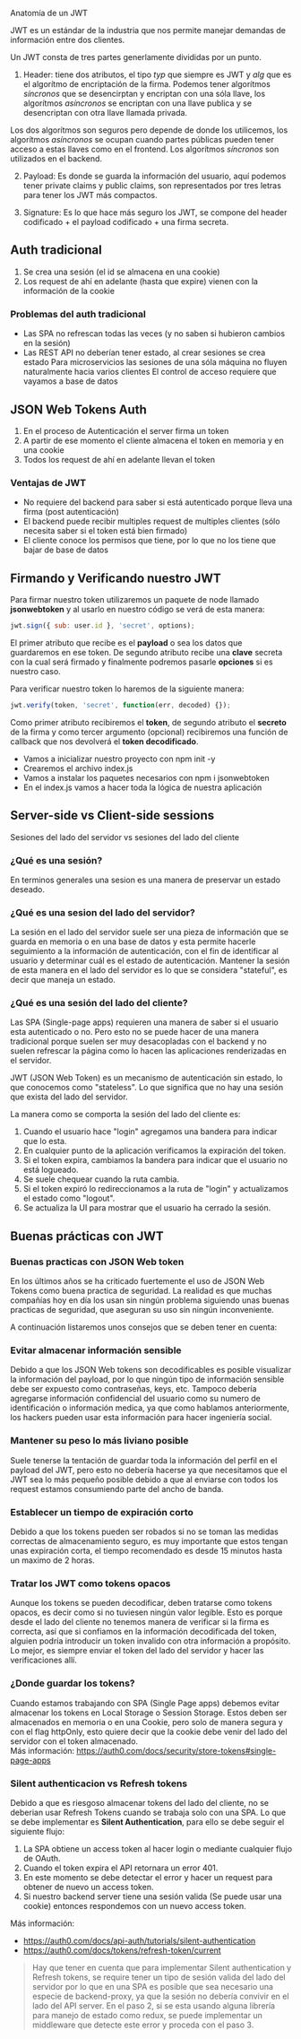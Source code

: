 Anatomía de un JWT

JWT es un estándar de la industria que nos permite manejar demandas de información entre dos clientes.

Un JWT consta de tres partes generlamente divididas por un punto.

1. Header: tiene dos atributos, el tipo *typ* que siempre es JWT y *alg* que es el algorítmo de encriptación de la firma.
Podemos tener algorítmos *síncronos* que se desencirptan y encriptan con una sóla llave, los algorítmos *asíncronos* se encriptan con una llave publica y se desencriptan con otra llave llamada privada.

Los dos algorítmos son seguros pero depende de donde los utilicemos, los algorítmos *asíncronos* se ocupan cuando partes públicas pueden tener acceso a estas llaves como en el frontend. Los algorítmos *síncronos* son utilizados en el backend.

2. Payload: Es donde se guarda la información del usuario, aquí podemos tener private claims y public claims, son representados por tres letras para tener los JWT más compactos.

3. Signature: Es lo que hace más seguro los JWT, se compone del header codificado + el payload codificado + una firma secreta.

## Auth tradicional

1. Se crea una sesión (el id se almacena en una cookie)
2. Los request de ahí en adelante (hasta que expire) vienen con la información de la cookie

### Problemas del auth tradicional
- Las SPA no refrescan todas las veces (y no saben si hubieron cambios en la sesión)
- Las REST API no deberían tener estado, al crear sesiones se crea estado
Para microservicios las sesiones de una sóla máquina no fluyen naturalmente hacia varios clientes
El control de acceso requiere que vayamos a base de datos

## JSON Web Tokens Auth

1. En el proceso de Autenticación el server firma un token
2. A partir de ese momento el cliente almacena el token en memoria y en una cookie
3. Todos los request de ahí en adelante llevan el token

### Ventajas de JWT

- No requiere del backend para saber si está autenticado porque lleva una firma (post autenticación)
- El backend puede recibir multiples request de multiples clientes (sólo necesita saber si el token está bien firmado)
- El cliente conoce los permisos que tiene, por lo que no los tiene que bajar de base de datos


## Firmando y Verificando nuestro JWT

Para firmar nuestro token utilizaremos un paquete de node llamado **jsonwebtoken** y al usarlo en nuestro código se verá de esta manera:

```js
jwt.sign({ sub: user.id }, 'secret', options);
```

El primer atributo que recibe es el **payload** o sea los datos que guardaremos en ese token. De segundo atributo recibe una **clave** secreta con la cual será firmado y finalmente podremos pasarle **opciones** si es nuestro caso.

Para verificar nuestro token lo haremos de la siguiente manera:

```js
jwt.verify(token, 'secret', function(err, decoded) {});
```

Como primer atributo recibiremos el **token**, de segundo atributo el **secreto** de la firma y como tercer argumento (opcional) recibiremos una función de callback que nos devolverá el **token decodificado**.

- Vamos a inicializar nuestro proyecto con npm init -y
- Crearemos el archivo index.js
- Vamos a instalar los paquetes necesarios con npm i jsonwebtoken
- En el index.js vamos a hacer toda la lógica de nuestra aplicación

## Server-side vs Client-side sessions 
Sesiones del lado del servidor vs sesiones del lado del cliente

### ¿Qué es una sesión?

En terminos generales una sesion es una manera de preservar un estado deseado.

### ¿Qué es una sesion del lado del servidor?

La sesión en el lado del servidor suele ser una pieza de información que se guarda en memoria o en una base de datos y esta permite hacerle seguimiento a la información de autenticación, con el fin de identificar al usuario y determinar cuál es el estado de autenticación. Mantener la sesión de esta manera en el lado del servidor es lo que se considera "stateful", es decir que maneja un estado.

### ¿Qué es una sesión del lado del cliente?

Las SPA (Single-page apps) requieren una manera de saber si el usuario esta autenticado o no. Pero esto no se puede hacer de una manera tradicional porque suelen ser muy desacopladas con el backend y no suelen refrescar la página como lo hacen las aplicaciones renderizadas en el servidor.

JWT (JSON Web Token) es un mecanismo de autenticación sin estado, lo que conocemos como "stateless". Lo que significa que no hay una sesión que exista del lado del servidor.

La manera como se comporta la sesión del lado del cliente es:

1. Cuando el usuario hace "login" agregamos una bandera para indicar que lo esta.
2. En cualquier punto de la aplicación verificamos la expiración del token.
3. Si el token expira, cambiamos la bandera para indicar que el usuario no está logueado.
4. Se suele chequear cuando la ruta cambia.
5. Si el token expiró lo redireccionamos a la ruta de "login" y actualizamos el estado como "logout".
6. Se actualiza la UI para mostrar que el usuario ha cerrado la sesión.

## Buenas prácticas con JWT
### Buenas practicas con JSON Web token

En los últimos años se ha criticado fuertemente el uso de JSON Web Tokens como buena practica de seguridad. La realidad es que muchas compañías hoy en día los usan sin ningún problema siguiendo unas buenas practicas de seguridad, que aseguran su uso sin ningún inconveniente.

A continuación listaremos unos consejos que se deben tener en cuenta:

### Evitar almacenar información sensible

Debido a que los JSON Web tokens son decodificables es posible visualizar la información del payload, por lo que ningún tipo de información sensible debe ser expuesto como contraseñas, keys, etc. Tampoco debería agregarse información confidencial del usuario como su numero de identificación o información medica, ya que como hablamos anteriormente, los hackers pueden usar esta información para hacer ingeniería social.

### Mantener su peso lo más liviano posible

Suele tenerse la tentación de guardar toda la información del perfil en el payload del JWT, pero esto no debería hacerse ya que necesitamos que el JWT sea lo más pequeño posible debido a que al enviarse con todos los request estamos consumiendo parte del ancho de banda.

### Establecer un tiempo de expiración corto

Debido a que los tokens pueden ser robados si no se toman las medidas correctas de almacenamiento seguro, es muy importante que estos tengan unas expiración corta, el tiempo recomendado es desde 15 minutos hasta un maximo de 2 horas.

### Tratar los JWT como tokens opacos

Aunque los tokens se pueden decodificar, deben tratarse como tokens opacos, es decir como si no tuviesen ningún valor legible. Esto es porque desde el lado del cliente no tenemos manera de verificar si la firma es correcta, así que si confiamos en la información decodificada del token, alguien podría introducir un token invalido con otra información a propósito. Lo mejor, es siempre enviar el token del lado del servidor y hacer las verificaciones allí.

### ¿Donde guardar los tokens?

Cuando estamos trabajando con SPA (Single Page apps) debemos evitar almacenar los tokens en Local Storage o Session Storage. Estos deben ser almacenados en memoria o en una Cookie, pero solo de manera segura y con el flag httpOnly, esto quiere decir que la cookie debe venir del lado del servidor con el token almacenado.  
Más información: https://auth0.com/docs/security/store-tokens#single-page-apps

### Silent authenticacion vs Refresh tokens

Debido a que es riesgoso almacenar tokens del lado del cliente, no se deberian usar Refresh Tokens cuando se trabaja solo con una SPA. Lo que se debe implementar es **Silent Authentication**, para ello se debe seguir el siguiente flujo:

1. La SPA obtiene un access token al hacer login o mediante cualquier flujo de OAuth.
2. Cuando el token expira el API retornara un error 401.
3. En este momento se debe detectar el error y hacer un request para obtener de nuevo un access token.
4. Si nuestro backend server tiene una sesión valida (Se puede usar una cookie) entonces respondemos con un nuevo access token.

Más información:

- https://auth0.com/docs/api-auth/tutorials/silent-authentication
- https://auth0.com/docs/tokens/refresh-token/current

> Hay que tener en cuenta que para implementar Silent authentication y Refresh tokens, se require tener un tipo de sesión valida del lado del servidor por lo que en una SPA es posible que sea necesario una especie de backend-proxy, ya que la sesión no debería convivir en el lado del API server.
> En el paso 2, si se esta usando alguna librería para manejo de estado como redux, se puede implementar un middleware que detecte este error y proceda con el paso 3.


